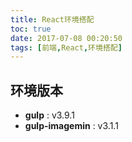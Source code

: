 ```yaml
---
title: React环境搭配
toc: true
date: 2017-07-08 00:20:50
tags: [前端,React,环境搭配]
---
```


## 环境版本

- **gulp** : v3.9.1
- **gulp-imagemin** : v3.1.1


